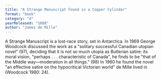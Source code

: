 ```yaml
---
title: "A Strange Manuscript Found in a Copper Cylinder"
format: "book"
category: "d"
yearReleased: "1888"
author: "James de Mille"
---
```

 A Strange Manuscript is a lost-race story, set in Antarctica. In 1969  George Woodcock discussed the work as a "solitary successful Canadian utopian  novel" (97), deciding that it is not so much utopia as Butlerian satire: its  moral vision, "perhaps . . . characteristic of Canada", he finds to be "that of  the Middle way—moderation in all things." (98) In 1980 he found the novel "an  effective satire on the hypocritical Victorian world" de Mille lived in  (Woodcock 1980: 24).
